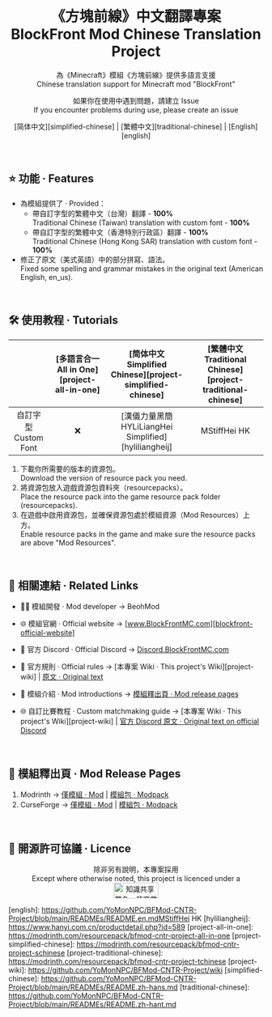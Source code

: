 ﻿
<div align="center">

# 《方塊前線》中文翻譯專案<br>**B**lock**F**ront **Mod** **C**hi**n**ese **Tr**anslation **Project**

為《Minecraft》模組《方塊前線》提供多語言支援<br>Chinese translation support for Minecraft mod "BlockFront"

如果你在使用中遇到問題，請建立 Issue<br>If you encounter problems during use, please create an issue

[简体中文][simplified-chinese] | [繁體中文][traditional-chinese] | [English][english]

</div>

<br>

## ⭐ 功能 · Features

- 為模組提供了 · Provided：
  - 帶自訂字型的繁體中文（台灣）翻譯 - **100%**<br>Traditional Chinese (Taiwan) translation with custom font - **100%**
  - 帶自訂字型的繁體中文（香港特別行政區）翻譯 - **100%**<br>Traditional Chinese (Hong Kong SAR) translation with custom font - **100%**
- 修正了原文（美式英語）中的部分拼寫、語法。<br>Fixed some spelling and grammar mistakes in the original text (American English, en_us).

<br>

## 🛠️ 使用教程 · Tutorials

<div align="center">

| | [多語言合一<br>All in One][project-all-in-one] | [简体中文<br>Simplified Chinese][project-simplified-chinese] | [繁體中文<br>Traditional Chinese][project-traditional-chinese] |
| :-: | :-: | :-: | :-: |
| 自訂字型<br>Custom Font | ❌ | [漢儀力量黑簡<br>HYLiLiangHei Simplified][hyliliangheij] | MStiffHei HK |

</div>

1. 下載你所需要的版本的資源包。<br>Download the version of resource pack you need.
2. 將資源包放入遊戲資源包資料夾（resourcepacks）。<br>Place the resource pack into the game resource pack folder (resourcepacks).
3. 在遊戲中啟用資源包，並確保資源包處於模組資源（Mod Resources）上方。<br>Enable resource packs in the game and make sure the resource packs are above "Mod Resources".

<br>

## 🔗 相關連結 · Related Links

- 🧑‍💻 模組開發 · Mod developer → BeohMod

- 🌐 模組官網 · Official website → [www.BlockFrontMC.com][blockfront-official-website]

- 💬 官方 Discord · Official Discord → [Discord.BlockFrontMC.com][blockfront-official-discord]

- 📄 官方規則 · Official rules → [本專案 Wiki · This project's Wiki][project-wiki] | [原文 · Original text][blockfront-official-rules]

- 📄 模組介紹 · Mod introductions → [模組釋出頁 · Mod release pages](#-模組釋出頁--mod-release-pages)

- 🌐 自訂比賽教程 · Custom matchmaking guide → [本專案 Wiki · This project's Wiki][project-wiki] | [官方 Discord 原文 · Original text on official Discord][blockfront-matchmaking-guide]

<br>

## 🔗 模組釋出頁 · Mod Release Pages

1. Modrinth → [僅模組 · Mod][blockfront-mod-modrinth] | [模組包 · Modpack][blockfront-modpack-modrinth]
2. CurseForge → [僅模組 · Mod][blockfront-mod-curseforge] | [模組包 · Modpack][blockfront-modpack-curseforge]

<br>

## 🤝 開源許可協議 · Licence

<div align="center">

除非另有說明，本專案採用<br>Except where otherwise noted, this project is licenced under a<br><a href="https://creativecommons.org/licenses/by-nc-sa/4.0/"><img src="http://mirrors.creativecommons.org/presskit/buttons/88x31/png/by-nc-sa.png" alt="知識共享署名—非商業性使用—相同方式共享 4.0 國際公共許可協議（Creative Commons Attribution 4.0 International Licence，CC BY-NC-SA 4.0）" width="88" height="31" /></a>

</div>

[blockfront-matchmaking-guide]: https://discord.com/channels/899063859539759154/1090433325564432495/1090433325564432495
[blockfront-mod-curseforge]: https://www.curseforge.com/minecraft/mc-mods/blockfront-world-war-ii
[blockfront-mod-modrinth]: https://modrinth.com/mod/blockfront
[blockfront-modpack-curseforge]: https://www.curseforge.com/minecraft/modpacks/blockfront-world-war-ii
[blockfront-modpack-modrinth]: https://modrinth.com/modpack/blockfront-mod-pack
[blockfront-official-discord]: https://discord.blockfrontmc.com
[blockfront-official-rules]: https://www.blockfrontmc.com/rules
[blockfront-official-website]: https://www.blockfrontmc.com
[english]: https://github.com/YoMonNPC/BFMod-CNTR-Project/blob/main/READMEs/README.en.mdMStiffHei HK
[hyliliangheij]: https://www.hanyi.com.cn/productdetail.php?id=589
[project-all-in-one]: https://modrinth.com/resourcepack/bfmod-cntr-project-all-in-one
[project-simplified-chinese]: https://modrinth.com/resourcepack/bfmod-cntr-project-schinese
[project-traditional-chinese]: https://modrinth.com/resourcepack/bfmod-cntr-project-tchinese
[project-wiki]: https://github.com/YoMonNPC/BFMod-CNTR-Project/wiki
[simplified-chinese]: https://github.com/YoMonNPC/BFMod-CNTR-Project/blob/main/READMEs/README.zh-hans.md
[traditional-chinese]: https://github.com/YoMonNPC/BFMod-CNTR-Project/blob/main/READMEs/README.zh-hant.md
